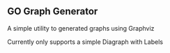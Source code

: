 ## GO Graph Generator

A simple utility to generated graphs using Graphviz

Currently only supports a simple Diagraph with Labels